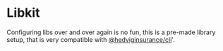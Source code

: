 # Libkit

Configuring libs over and over again is no fun, this is a pre-made library setup, that is very compatible with [@hedviginsurance/cli](https://github.com/HedvigInsurance/node-cli)'.
